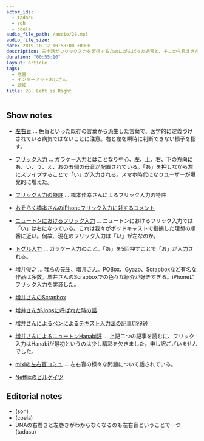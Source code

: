 ```yaml
---
actor_ids:
  - tadasu
  - soh
  - coela
audio_file_path: /audio/28.mp3
audio_file_size: 
date: 2019-10-12 10:58:00 +0900
description: 三十路がフリック入力を習得するためにがんばった過程と、そこから見えきた認知問題(左右盲、文字認識、記憶法、自分の中の文字盤)について話しました。
duration: "00:55:10"
layout: article
tags: 
  - 老害
  - インターネットおじさん
  - 認知
title: 28. Left is Right
---
```


## Show notes
- [左右盲](http://d.hatena.ne.jp/keyword/%BA%B8%B1%A6%CC%D5) ... 色盲といった既存の言葉から派生した言葉で、医学的に定義づけされている病気ではないことに注意。右と左を瞬時に判断できない様子を指す。
- [フリック入力](https://ja.wikipedia.org/wiki/%E3%83%95%E3%83%AA%E3%83%83%E3%82%AF%E5%85%A5%E5%8A%9B) ... ガラケー入力とはことなり中心、左、上、右、下の方向にあ、い、う、え、おの五個の母音が配置されている。「あ」を押しながら左にスワイプすることで「い」が入力される。スマホ時代になりユーザーが爆発的に増えた。
- [フリック入力の特許](http://www.j-tokkyo.com/2000/G06F/JP2000-112636.shtml) ... 橋本佳幸さんによるフリック入力の特許
- [おそらく橋本さんのiPhoneフリック入力に対するコメント](https://newtonjapan.com/blogO/)
- [ニュートンにおけるフリック入力](https://www.clubnewton.com/newton/Hanabi.html) ... ニュートンにおけるフリック入力では「い」は右になっている。これは我々がポッドキャストで指摘した理想の順番に近い。何故、現在のフリック入力は「い」が左なのか。
- [トグル入力](https://ja.wikipedia.org/wiki/%E3%83%88%E3%82%B0%E3%83%AB%E5%85%A5%E5%8A%9B) ... ガラケー入力のこと。「あ」を5回押すことで「お」が入力される。
- [増井俊之](https://ja.wikipedia.org/wiki/%E5%A2%97%E4%BA%95%E4%BF%8A%E4%B9%8B) ... 我らの先生、増井さん。POBox、Gyazo、Scrapboxなど有名な作品は多数。増井さんのScrapboxでの色々な紹介が好きすぎる。iPhoneにフリック入力を実装した。
- [増井さんのScrapbox](https://scrapbox.io/masui/)
- [増井さんがJobsに呼ばれた時の話](https://scrapbox.io/masui/%E3%82%B8%E3%83%A7%E3%83%96%E3%82%BA%E3%81%9F%E3%82%93%E3%81%A8%E3%81%AE%E9%81%AD%E9%81%87)
- [増井さんによるペンによるテキスト入力法の記事(1999)](http://www.pitecan.com/UnixMagazine/PDF/if9901.pdf)
- [増井さんによるニュートンHanabi評](https://twitter.com/masui/status/320032821450264576) ... 上記二つの記事を読むに、フリック入力はHanabiが最初というのは少し精彩を欠きました。申し訳ございませんでした。
- [mixiの左右盲コミュ](https://mixi.jp/view_community.pl?id=4294730) ... 左右盲の様々な問題について話されている。

- [Netflixのビルゲイツ]()


## Editorial notes
- (soh)
- (coela)
- DNAの右巻きと左巻きがわからなくなるのも左右盲ということで一つ(tadasu)

